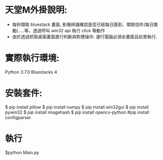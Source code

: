 # 天堂M外掛說明: 
- 每秒擷取 bluestack 畫面, 影像辨識確認是否已經每日簽到、領取信件(每日獎勵).....等，透過呼叫 win32 api 執行 click 等動作
- 由於透過抓取桌面畫面進行判斷與對應操作. 運行電腦必須全畫面且前景執行. 

# 實際執行環境:
Python 3.7.0
Bluestacks 4

# 安裝套件:
$ pip install pillow
$ pip install numpy
$ pip install win32gui
$ pip install pywin32
$ pip install imagehash
$ pip install opencv-python
#pip install configparser

# 執行 
$python Main.py
